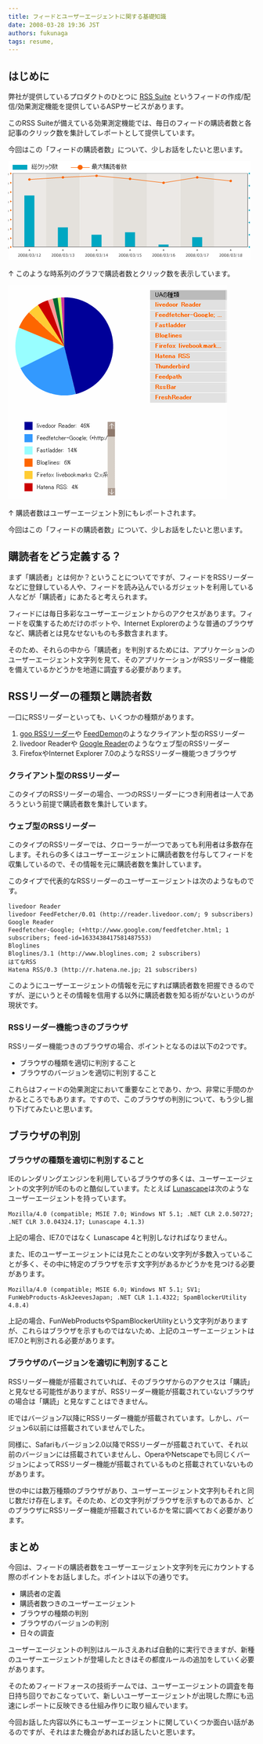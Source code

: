 ```yaml
---
title: フィードとユーザーエージェントに関する基礎知識
date: 2008-03-28 19:36 JST
authors: fukunaga
tags: resume, 
---
```

## はじめに

弊社が提供しているプロダクトのひとつに [RSS Suite](http://www.rsssuite.jp/) というフィードの作成/配信/効果測定機能を提供しているASPサービスがあります。

このRSS Suiteが備えている効果測定機能では、毎日のフィードの購読者数と各記事のクリック数を集計してレポートとして提供しています。

今回はこの「フィードの購読者数」について、少しお話をしたいと思います。

<!--more-->  

![rsssuite-graph.gif](/images/2008/03/rsssuite-graph.gif)

↑ このような時系列のグラフで購読者数とクリック数を表示しています。

![rsssuite-ua-graph.gif](/images/2008/03/rsssuite-ua-graph.gif)

↑ 購読者数はユーザーエージェント別にもレポートされます。

今回はこの「フィードの購読者数」について、少しお話をしたいと思います。

## 購読者をどう定義する？

まず「購読者」とは何か？ということについてですが、フィードをRSSリーダーなどに登録している人や、フィードを読み込んでいるガジェットを利用している人などが「購読者」にあたると考えられます。

フィードには毎日多彩なユーザーエージェントからのアクセスがあります。フィードを収集するためだけのボットや、Internet Explorerのような普通のブラウザなど、購読者とは見なせないものも多数含まれます。

そのため、それらの中から「購読者」を判別するためには、アプリケーションのユーザーエージェント文字列を見て、そのアプリケーションがRSSリーダー機能を備えているかどうかを地道に調査する必要があります。

## RSSリーダーの種類と購読者数

一口にRSSリーダーといっても、いくつかの種類があります。

1. [goo RSSリーダー](http://reader.goo.ne.jp/)や [FeedDemon](http://www.newsgator.com/Individuals/FeedDemon/Default.aspx)のようなクライアント型のRSSリーダー
2. livedoor Readerや [Google Reader](http://reader.google.com/)のようなウェブ型のRSSリーダー
3. FirefoxやInternet Explorer 7.0のようなRSSリーダー機能つきブラウザ

### クライアント型のRSSリーダー

このタイプのRSSリーダーの場合、一つのRSSリーダーにつき利用者は一人であろうという前提で購読者数を集計しています。

### ウェブ型のRSSリーダー

このタイプのRSSリーダーでは、クローラーが一つであっても利用者は多数存在します。それらの多くはユーザーエージェントに購読者数を付与してフィードを収集しているので、その情報を元に購読者数を集計しています。

このタイプで代表的なRSSリーダーのユーザーエージェントは次のようなものです。

```
livedoor Reader
livedoor FeedFetcher/0.01 (http://reader.livedoor.com/; 9 subscribers)
Google Reader
Feedfetcher-Google; (+http://www.google.com/feedfetcher.html; 1 subscribers; feed-id=1633438417581487553)
Bloglines
Bloglines/3.1 (http://www.bloglines.com; 2 subscribers)
はてなRSS
Hatena RSS/0.3 (http://r.hatena.ne.jp; 21 subscribers)
```

このようにユーザーエージェントの情報を元にすれば購読者数を把握できるのですが、逆にいうとその情報を信用する以外に購読者数を知る術がないというのが現状です。

### RSSリーダー機能つきのブラウザ

RSSリーダー機能つきのブラウザの場合、ポイントとなるのは以下の2つです。

- ブラウザの種類を適切に判別すること
- ブラウザのバージョンを適切に判別すること

これらはフィードの効果測定において重要なことであり、かつ、非常に手間のかかるところでもあります。ですので、このブラウザの判別について、もう少し掘り下げてみたいと思います。

## ブラウザの判別

### ブラウザの種類を適切に判別すること

IEのレンダリングエンジンを利用しているブラウザの多くは、ユーザーエージェントの文字列がIEのものと酷似しています。たとえば [Lunascape](http://www.lunascape.jp/)は次のようなユーザーエージェントを持っています。

```
Mozilla/4.0 (compatible; MSIE 7.0; Windows NT 5.1; .NET CLR 2.0.50727; .NET CLR 3.0.04324.17; Lunascape 4.1.3)
```

上記の場合、IE7.0ではなく Lunascape 4と判別しなければなりません。

また、IEのユーザーエージェントには見たことのない文字列が多数入っていることが多く、その中に特定のブラウザを示す文字列があるかどうかを見つける必要があります。

```
Mozilla/4.0 (compatible; MSIE 6.0; Windows NT 5.1; SV1; FunWebProducts-AskJeevesJapan; .NET CLR 1.1.4322; SpamBlockerUtility 4.8.4)
```

上記の場合、FunWebProductsやSpamBlockerUtilityという文字列がありますが、これらはブラウザを示すものではないため、上記のユーザーエージェントはIE7.0と判別される必要があります。

### ブラウザのバージョンを適切に判別すること

RSSリーダー機能が搭載されていれば、そのブラウザからのアクセスは「購読」と見なせる可能性がありますが、RSSリーダー機能が搭載されていないブラウザの場合は「購読」と見なすことはできません。

IEではバージョン7以降にRSSリーダー機能が搭載されています。しかし、バージョン6以前には搭載されていませんでした。

同様に、Safariもバージョン2.0以降でRSSリーダーが搭載されていて、それ以前のバージョンには搭載されていませんし、OperaやNetscapeでも同じくバージョンによってRSSリーダー機能が搭載されているものと搭載されていないものがあります。

世の中には数万種類のブラウザがあり、ユーザーエージェント文字列もそれと同じ数だけ存在します。そのため、どの文字列がブラウザを示すものであるか、どのブラウザにRSSリーダー機能が搭載されているかを常に調べておく必要があります。

## まとめ

今回は、フィードの購読者数をユーザーエージェント文字列を元にカウントする際のポイントをお話しました。ポイントは以下の通りです。

- 購読者の定義
- 購読者数つきのユーザーエージェント
- ブラウザの種類の判別
- ブラウザのバージョンの判別
- 日々の調査

ユーザーエージェントの判別はルールさえあれば自動的に実行できますが、新種のユーザーエージェントが登場したときはその都度ルールの追加をしていく必要があります。

そのためフィードフォースの技術チームでは、ユーザーエージェントの調査を毎日持ち回りでおこなっていて、新しいユーザーエージェントが出現した際にも迅速にレポートに反映できる仕組み作りに取り組んでいます。

今回お話した内容以外にもユーザーエージェントに関していくつか面白い話があるのですが、それはまた機会があればお話したいと思います。

